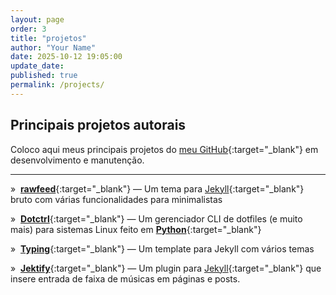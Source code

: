 ```yaml
---
layout: page
order: 3
title: "projetos"
author: "Your Name"
date: 2025-10-12 19:05:00
update_date:
published: true
permalink: /projects/
---
```


## Principais projetos autorais

Coloco aqui meus principais projetos do [meu GitHub](https://github.com/williamcanin){:target="_blank"}
em desenvolvimento e manutenção.

---

»&nbsp; [**rawfeed**](https://github.com/williamcanin/rawfeed){:target="_blank"} — Um tema para [Jekyll](http://jekyllrb.com){:target="_blank"} bruto com várias funcionalidades para minimalistas

»&nbsp; [**Dotctrl**](https://github.com/snakypy/dotctrl){:target="_blank"} — Um gerenciador CLI de dotfiles (e muito mais) para sistemas Linux feito em [**Python**](https://python.org){:target="_blank"}

»&nbsp; [**Typing**](https://github.com/williamcanin/typing-jekyll-template){:target="_blank"} — Um template para Jekyll com vários temas

»&nbsp; [**Jektify**](https://jektify.github.io){:target="_blank"} — Um plugin para [Jekyll](http://jekyllrb.com){:target="_blank"} que insere entrada de faixa de músicas em páginas e posts.


